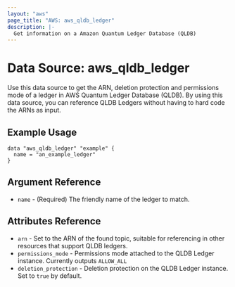 ```yaml
---
layout: "aws"
page_title: "AWS: aws_qldb_ledger"
description: |-
  Get information on a Amazon Quantum Ledger Database (QLDB)
---
```


# Data Source: aws_qldb_ledger

Use this data source to get the ARN, deletion protection and permissions mode of a ledger in AWS Quantum Ledger Database 
(QLDB). By using this data source, you can reference QLDB Ledgers
without having to hard code the ARNs as input.

## Example Usage

```hcl
data "aws_qldb_ledger" "example" {
  name = "an_example_ledger"
}
```

## Argument Reference

* `name` - (Required) The friendly name of the ledger to match.

## Attributes Reference

* `arn` - Set to the ARN of the found topic, suitable for referencing in other resources that support QLDB ledgers.
* `permissions_mode` - Permissions mode attached to the QLDB Ledger instance. Currently outputs `ALLOW_ALL`
* `deletion_protection` - Deletion protection on the QLDB Ledger instance. Set to `true` by default. 
